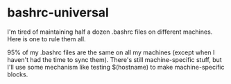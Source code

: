 bashrc-universal
================

I'm tired of maintaining half a dozen .bashrc files on different machines. Here is one to rule them all.

95% of my .bashrc files are the same on all my machines (except when I haven't had the time to sync them). There's still machine-specific stuff, but I'll use some mechanism like testing $(hostname) to make machine-specific blocks.
